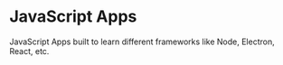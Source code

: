 # JavaScript Apps

JavaScript Apps built to learn different frameworks like Node, Electron, React, etc.
 
